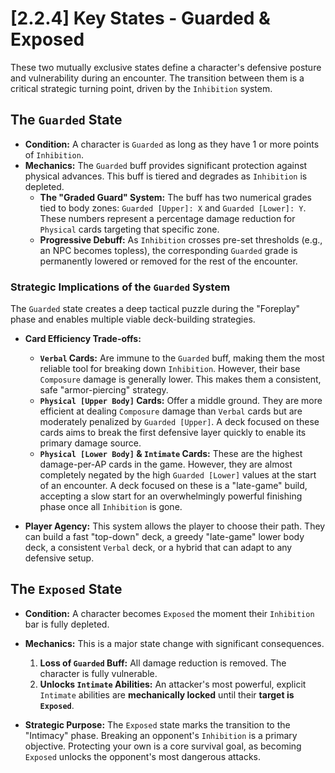 # [2.2.4] Key States - Guarded & Exposed

These two mutually exclusive states define a character's defensive posture and vulnerability during an encounter. The transition between them is a critical strategic turning point, driven by the `Inhibition` system.

## The `Guarded` State
*   **Condition:** A character is `Guarded` as long as they have 1 or more points of `Inhibition`.
*   **Mechanics:** The `Guarded` buff provides significant protection against physical advances. This buff is tiered and degrades as `Inhibition` is depleted.
    *   **The "Graded Guard" System:** The buff has two numerical grades tied to body zones: `Guarded [Upper]: X` and `Guarded [Lower]: Y`. These numbers represent a percentage damage reduction for `Physical` cards targeting that specific zone.
    *   **Progressive Debuff:** As `Inhibition` crosses pre-set thresholds (e.g., an NPC becomes topless), the corresponding `Guarded` grade is permanently lowered or removed for the rest of the encounter.

### **Strategic Implications of the `Guarded` System**
The `Guarded` state creates a deep tactical puzzle during the "Foreplay" phase and enables multiple viable deck-building strategies.

*   **Card Efficiency Trade-offs:**
    *   **`Verbal` Cards:** Are immune to the `Guarded` buff, making them the most reliable tool for breaking down `Inhibition`. However, their base `Composure` damage is generally lower. This makes them a consistent, safe "armor-piercing" strategy.
    *   **`Physical [Upper Body]` Cards:** Offer a middle ground. They are more efficient at dealing `Composure` damage than `Verbal` cards but are moderately penalized by `Guarded [Upper]`. A deck focused on these cards aims to break the first defensive layer quickly to enable its primary damage source.
    *   **`Physical [Lower Body]` & `Intimate` Cards:** These are the highest damage-per-AP cards in the game. However, they are almost completely negated by the high `Guarded [Lower]` values at the start of an encounter. A deck focused on these is a "late-game" build, accepting a slow start for an overwhelmingly powerful finishing phase once all `Inhibition` is gone.

*   **Player Agency:** This system allows the player to choose their path. They can build a fast "top-down" deck, a greedy "late-game" lower body deck, a consistent `Verbal` deck, or a hybrid that can adapt to any defensive setup.

## The `Exposed` State
*   **Condition:** A character becomes `Exposed` the moment their `Inhibition` bar is fully depleted.
*   **Mechanics:** This is a major state change with significant consequences.
    1.  **Loss of `Guarded` Buff:** All damage reduction is removed. The character is fully vulnerable.
    2.  **Unlocks `Intimate` Abilities:** An attacker's most powerful, explicit `Intimate` abilities are **mechanically locked** until their **target is `Exposed`**.

*   **Strategic Purpose:** The `Exposed` state marks the transition to the "Intimacy" phase. Breaking an opponent's `Inhibition` is a primary objective. Protecting your own is a core survival goal, as becoming `Exposed` unlocks the opponent's most dangerous attacks.
